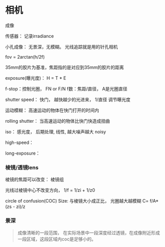 # 相机
成像

传感器： 记录irradiance

小孔成像： 无景深，无模糊。 光线追踪就是用的针孔相机

fov = 2arctan(h/2f)

35mm的胶片为基准，焦距指的是对应到35mm的胶片的距离

exposure(曝光度)： H = T * E 

f-stop：控制光圈， FN or F/N  f数：焦距/直径， A是光圈直径

shutter speed： 快门， 越快越少的光进来，  1/直径 调节曝光度

运动模糊： 高速运动的物体在快门打开的时间内

rolling shutter： 当高速运动的物体比快门快造成扭曲

iso： 感光度， 后期处理, 线性, 越大噪声越大 noisy

high-speed： 

long-exposure： 

### 棱镜/透镜lens

棱镜的焦距可以改变： 棱镜组

光线过棱镜中心不改变方向，  1/f = 1/zi + 1/z0

circle of confusion(COC) Size: 与棱镜大小成正比， 光圈越大越模糊  C= f/A* (zs - zi)/z

### 景深
> 成像清晰的一段范围， 在实际场景中一段深度经过透镜，在成像附近形成一段区域，这段区域内coc是足够小的。













